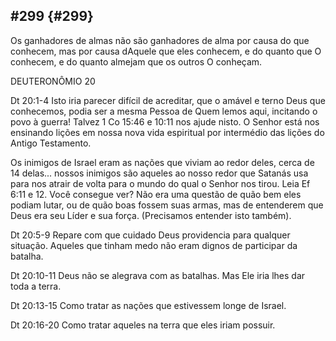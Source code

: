 ## #299 {#299}

Os ganhadores de almas não são ganhadores de alma por causa do que conhecem, mas por causa dAquele que eles conhecem, e do quanto que O conhecem, e do quanto almejam que os outros O conheçam.

DEUTERONÔMIO 20

Dt 20:1-4 Isto iria parecer difícil de acreditar, que o amável e terno Deus que conhecemos, podia ser a mesma Pessoa de Quem lemos aqui, incitando o povo à guerra! Talvez 1 Co 15:46 e 10:11 nos ajude nisto. O Senhor está nos ensinando lições em nossa nova vida espiritual por intermédio das lições do Antigo Testamento.

Os inimigos de Israel eram as nações que viviam ao redor deles, cerca de 14 delas... nossos inimigos são aqueles ao nosso redor que Satanás usa para nos atrair de volta para o mundo do qual o Senhor nos tirou. Leia Ef 6:11 e 12\. Você consegue ver? Não era uma questão de quão bem eles podiam lutar, ou de quão boas fossem suas armas, mas de entenderem que Deus era seu Líder e sua força. (Precisamos entender isto também).

Dt 20:5-9 Repare com que cuidado Deus providencia para qualquer situação. Aqueles que tinham medo não eram dignos de participar da batalha.

Dt 20:10-11 Deus não se alegrava com as batalhas. Mas Ele iria lhes dar toda a terra.

Dt 20:13-15 Como tratar as nações que estivessem longe de Israel.

Dt 20:16-20 Como tratar aqueles na terra que eles iriam possuir.